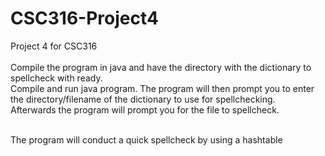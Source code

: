 # CSC316-Project4
Project 4 for CSC316 <br>
<br>
Compile the program in java and have the directory with the dictionary to spellcheck with ready. <br>
Compile and run java program. The program will then prompt you to enter the directory/filename of the dictionary to use for spellchecking. <br>
Afterwards the program will prompt you for the file to spellcheck.
<br>
<br>

The program will conduct a quick spellcheck by using a hashtable 
